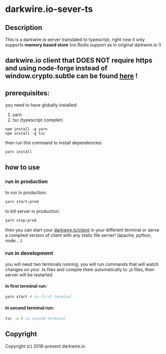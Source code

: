 # darkwire.io-sever-ts

## Description

This is a darkwire.io server translated to typescript, 
right now it only supports
**memory based store** (no Redis support as in original darkwire.io !)

## darkwire.io client that DOES NOT require https and using node-forge instead of window.crypto.subtle can be found [here](https://github.com/pavlobu/darkwire.io/tree/master/client) !

## prerequisites:

you need to have globally installed:

1. yarn
2. tsc (typescript compiler)

```
npm install -g yarn
npm install -g tsc
```

then run this command to install dependencies:

```bash
yarn install
```

## how to use

### run in production
to run in production:

```bash
yarn start:prod
```

to kill server in production:

```bash
yarn stop:prod
```

then you can start your 
[darkwire.io/client](https://github.com/darkwire/darkwire.io/tree/master/client) 
in your different terminal or serve a compiled version of client with
any static file server! (apache, python, node ...)



### run in development

you will need two terminals running.
you will run commands that will watch changes on your .ts files 
and compile them automatically to .js files, then server will be 
restarted

#### in first terminal run:

```bash
yarn start # in first terminal
```

#### in second terminal run:

```bash
tsc -w # in second terminal
```

## Copyright

Copyright (c) 2016-present darkwire.io

